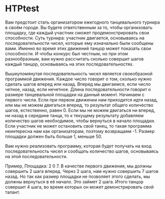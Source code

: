 # HTPtest
Вам предстоит стать организатором ежегодного танцевального турнира в своём городе. Вы будете ответственным за то, чтобы организовать площадку, где каждый участник сможет продемонстрировать свои способности.
Суть турнира: участник двигается, основываясь на последовательности чисел, которые ему изначально были сообщены вами. Именно во время этих движений танцор может показать свои способности. И чтобы конкурс был честным, но при этом разнообразным, вам нужно рассчитать сколько совершит шагов каждый танцор, основываясь на этих последовательностях.

Вышеупомянутая последовательность чисел является своеобразной программой движения.
Каждое число говорит о том, сколько нужно сделать шагов вперед или назад. Вперед мы двигаемся, если число четное, назад, если нечетное. Длина последовательности говорит о размере танцевальной площадки на данный момент.
Начинаем с первого числа. Если при первом движении нам приходится идти назад, или мы не можем двигаться вперед, то результат общего количество шагов, естественно, равен 0.
Если мы не можем двигаться ни вперед, ни назад в середине танца, то к текущему результату добавляем количество шагов необходимое, чтобы вернуться в начало площадки.
Если участник не может остановить свой танец, то такая программа неинтересна нам как организаторам, поэтому возвращаем -1.
Размер площадки должен быть больше 1, меньше 50.

Вам нужно реализовать программу, которая будет получать на вход последовательность чисел и сообщать количество шагов, основываясь на этой последовательности.

Пример,
Площадка: 2 0 7. В качестве первого движения, мы должны совершить 2 шага вперед. Через 2 шага, нам нужно совершить 7 шагов назад. Но так как размер площадки не позволяет этого сделать, мы должны вернуться в её начало. Это займет 2 шага. Итого танцор совершит 4 шага, во время которых он может демонстрировать свой талант.
